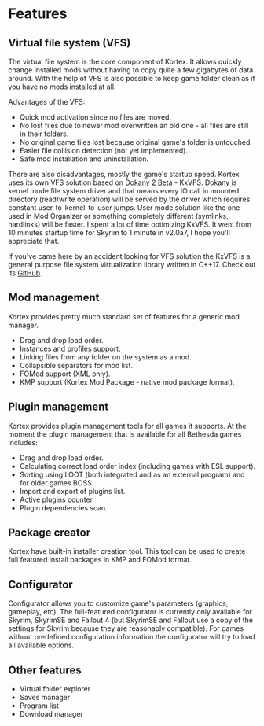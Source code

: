 # Features

## Virtual file system (VFS)
The virtual file system is the core component of Kortex. It allows quickly change installed mods without having to copy quite a few gigabytes of data around. With the help of VFS is also possible to keep game folder clean as if you have no mods installed at all.

Advantages of the VFS:
- Quick mod activation since no files are moved.
- No lost files due to newer mod overwritten an old one - all files are still in their folders.
- No original game files lost because original game's folder is untouched.
- Easier file collision detection (not yet implemented).
- Safe mod installation and uninstallation.

There are also disadvantages, mostly the game's startup speed. Kortex uses its own VFS solution based on [Dokany](https://github.com/dokan-dev/dokany) [2 Beta](https://github.com/dokan-dev/dokany/releases/tag/v2.0.0-BETA1) - KxVFS. Dokany is kernel mode file system driver and that means every IO call in mounted directory (read/write operation) will be served by the driver which requires constant user-to-kernel-to-user jumps. User mode solution like the one used in Mod Organizer or something completely different (symlinks, hardlinks) will be faster. I spent a lot of time optimizing KxVFS. It went from 10 minutes startup time for Skyrim to 1 minute in v2.0a7, I hope you'll appreciate that.

If you've came here by an accident looking for VFS solution the KxVFS is a general purpose file system virtualization library written in C++17. Check out its [GitHub](https://github.com/KerberX/KxVirtualFileSystem).

## Mod management
Kortex provides pretty much standard set of features for a generic mod manager.
- Drag and drop load order.
- Instances and profiles support.
- Linking files from any folder on the system as a mod.
- Collapsible separators for mod list.
- FOMod support (XML only).
- KMP support (Kortex Mod Package - native mod package format).

## Plugin management
Kortex provides plugin management tools for all games it supports. At the moment the plugin management that is available for all Bethesda games includes:
- Drag and drop load order.
- Calculating correct load order index (including games with ESL support).
- Sorting using LOOT (both integrated and as an external program) and for older games BOSS.
- Import and export of plugins list.
- Active plugins counter.
- Plugin dependencies scan.

## Package creator
Kortex have built-in installer creation tool. This tool can be used to create full featured install packages in KMP and FOMod format.

## Configurator
Configurator allows you to customize game's parameters (graphics, gameplay, etc). The full-featured configurator is currently only available for Skyrim, SkyrimSE and Fallout 4 (but SkyrimSE and Fallout use a copy of the settings for Skyrim because they are reasonably compatible). For games without predefined configuration information the configurator will try to load all available options.

## Other features
- Virtual folder explorer
- Saves manager
- Program list
- Download manager
